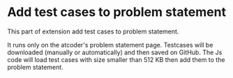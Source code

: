 # Add test cases to problem statement
This part of extension add test cases to problem statement.

It runs only on the atcoder's problem statement page. Testcases will be downloaded (manually or automatically) and then saved on GitHub. The Js code will load test cases with size smaller than 512 KB then add them to the problem statement.
